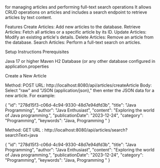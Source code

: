 for managing articles and performing full-text search operations 
It allows CRUD operations on articles and includes a search endpoint to retrieve articles by text content.

Features
Create Articles: Add new articles to the database.
Retrieve Articles: Fetch all articles or a specific article by its ID.
Update Articles: Modify an existing article's details.
Delete Articles: Remove an article from the database.
Search Articles: Perform a full-text search on articles.

Setup Instructions
Prerequisites

Java 17 or higher
Maven
H2 Database (or any other database configured in application.properties


Create a New Article

Method: POST
URL: http://localhost:8080/api/articles/createArticle
Body: Select "raw" and "JSON (application/json)," then enter the JSON data for a new article.
For example:

{
    "id": "278d15f3-c06d-4c94-9330-48d7e94dfd3b",
    "title": "Java Programming",
    "author": "Java Enthusiast",
    "content": "Exploring the world of Java programming.",
    "publicationDate": "2023-12-24",
    "category": "Programming",
    "keywords": "Java, Programming "
}

Method: GET
URL : http://localhost:8080/api/articles/search?searchText=java

{
    "id": "278d15f3-c06d-4c94-9330-48d7e94dfd3b",
    "title": "Java Programming",
    "author": "Java Enthusiast",
    "content": "Exploring the world of Java programming.",
    "publicationDate": "2023-12-24",
    "category": "Programming",
    "keywords": "Java, Programming "
}
